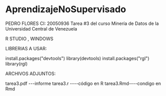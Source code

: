 # AprendizajeNoSupervisado
PEDRO FLORES  CI:  20050936
Tarea #3 del curso Minería de Datos de la Universidad Central de Venezuela


R STUDIO ,  WINDOWS

LIBRERIAS A USAR: 


install.packages("devtools")
library(devtools)
install.packages("rgl")
library(rgl)


ARCHIVOS ADJUNTOS: 

tarea3.pdf ---informe
tarea3.r ----código en R
tarea3.Rmd----condigo en Rmd
